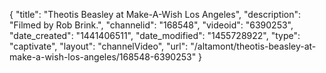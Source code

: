 {
    "title": "Theotis Beasley at Make-A-Wish Los Angeles",
    "description": "Filmed by Rob Brink.",
    "channelid": "168548",
    "videoid": "6390253",
    "date_created": "1441406511",
    "date_modified": "1455728922",
    "type": "captivate",
    "layout": "channelVideo",
    "url": "\/altamont\/theotis-beasley-at-make-a-wish-los-angeles\/168548-6390253"
}